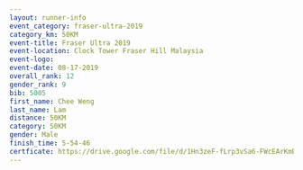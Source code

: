 ```yaml
---
layout: runner-info 
event_category: fraser-ultra-2019 
category_km: 50KM 
event-title: Fraser Ultra 2019 
event-location: Clock Tower Fraser Hill Malaysia 
event-logo: 
event-date: 08-17-2019 
overall_rank: 12
gender_rank: 9
bib: 5005
first_name: Chee Weng
last_name: Lam
distance: 50KM
category: 50KM
gender: Male
finish_time: 5-54-46
certficate: https://drive.google.com/file/d/1Hn3zeF-fLrp3vSa6-FWcEArKmBj7BEpV/view?usp=sharing
---
```

